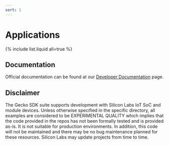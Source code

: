 ```yaml
---
sort: 1
---
```


# Applications


{% include list.liquid all=true %}

## Documentation ##

Official documentation can be found at our [Developer Documentation](https://docs.silabs.com/zigbee/latest/) page. 

## Disclaimer ##

The Gecko SDK suite supports development with Silicon Labs IoT SoC and module devices. Unless otherwise specified in the specific directory, all examples are considered to be EXPERIMENTAL QUALITY which implies that the code provided in the repos has not been formally tested and is provided as-is. It is not suitable for production environments. In addition, this code will not be maintained and there may be no bug maintenance planned for these resources. Silicon Labs may update projects from time to time.
